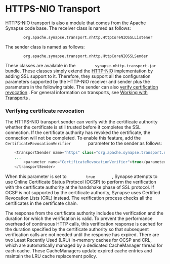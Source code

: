 # HTTPS-NIO Transport

HTTPS-NIO transport is also a module that comes from the Apache Synapse
code base. The receiver class is named as follows:

`         org.apache.synapse.transport.nhttp.HttpCoreNIOSSLListener        `

The sender class is named as follows:

`         org.apache.synapse.transport.nhttp.HttpCoreNIOSSLSender        `

These classes are available in the
`         synapse-nhttp-transport.jar        ` bundle. These classes
simply extend the [HTTP-NIO](_HTTP-NIO_Transport_) implementation by
adding SSL support to it. Therefore, they support all the configuration
parameters supported by the HTTP-NIO receiver and sender plus the
parameters in the following table. The sender can also [verify
certification revocation](#HTTPS-NIOTransport-revocation) . For general
information on transports, see [Working with
Transports](https://docs.wso2.com/display/EI650/Carrying+Messages) .

### Verifying certificate revocation

The HTTPS-NIO transport sender can verify with the certificate authority
whether the certificate is still trusted before it completes the SSL
connection. If the certificate authority has revoked the certificate,
the connection will not be completed. To enable this feature, add the
`         CertificateRevocationVerifier        ` parameter to the sender
as follows:

``` java
    <transportSender name="https" class="org.apache.synapse.transport.nhttp.HttpCoreNIOSSLSender">
    ...
        <parameter name="CertificateRevocationVerifier">true</parameter>
    </transportSender>
```

When this parameter is set to `         true        ` , Synapse attempts
to use Online Certificate Status Protocol (OCSP) to perform the
verification with the certificate authority at the handshake phase of
SSL protocol. If OCSP is not supported by the certificate authority,
Synapse uses Certified Revocation Lists (CRL) instead. The verification
process checks all the certificates in the certificate chain.

The response from the certificate authority includes the verification
and the duration for which the verification is valid. To prevent the
performance overhead of continuous HTTP calls, this verification
response is cached for the duration specified by the certificate
authority so that subsequent verification calls are not needed until the
response has expired. There are two Least Recently Used (LRU) in-memory
caches for OCSP and CRL, which are automatically managed by a dedicated
CacheManager thread for each cache. These CacheManagers update expired
cache entries and maintain the LRU cache replacement policy.
